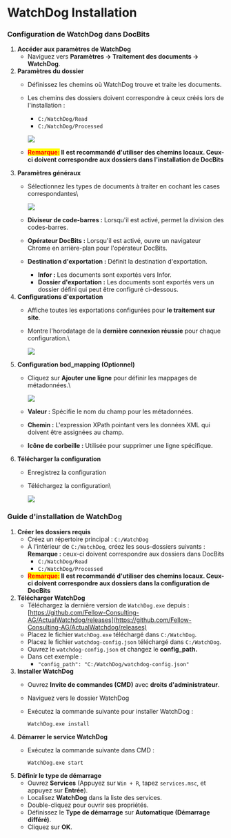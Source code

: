 # WatchDog Installation

### Configuration de WatchDog dans DocBits

1. **Accéder aux paramètres de WatchDog**
   * Naviguez vers **Paramètres → Traitement des documents → WatchDog**.
2. **Paramètres du dossier**
   * Définissez les chemins où WatchDog trouve et traite les documents.
   *   Les chemins des dossiers doivent correspondre à ceux créés lors de l'installation :

       * `C:/WatchDog/Read`
       * `C:/WatchDog/Processed`

       ![](https://docs.docbits.com/~gitbook/image?url=https%3A%2F%2F578966019-files.gitbook.io%2F%7E%2Ffiles%2Fv0%2Fb%2Fgitbook-x-prod.appspot.com%2Fo%2Fspaces%252FT2n2w4uDCJvv7CJ5zrdk%252Fuploads%252FzG1EFmtSO4AxZjWir401%252Fimage.png%3Falt%3Dmedia%26token%3Dc356e023-8cfb-4f45-b863-b27c5af1d9df\&width=768\&dpr=4\&quality=100\&sign=1b1ae0c4\&sv=2)
   * <mark style="color:red;">**Remarque:**</mark>**&#x20;Il est recommandé d'utiliser des chemins locaux. Ceux-ci doivent correspondre aux dossiers dans l'installation de DocBits**
3. **Paramètres généraux**
   *   Sélectionnez les types de documents à traiter en cochant les cases correspondantes\


       ![](https://docs.docbits.com/~gitbook/image?url=https%3A%2F%2F578966019-files.gitbook.io%2F%7E%2Ffiles%2Fv0%2Fb%2Fgitbook-x-prod.appspot.com%2Fo%2Fspaces%252FT2n2w4uDCJvv7CJ5zrdk%252Fuploads%252FZbCt5UHd37PdNZsVItdt%252Fimage.png%3Falt%3Dmedia%26token%3Db3c3f203-0f60-42a0-bd56-ee70c204f5e8\&width=768\&dpr=4\&quality=100\&sign=becd5e31\&sv=2)
   * **Diviseur de code-barres :** Lorsqu'il est activé, permet la division des codes-barres.
   * **Opérateur DocBits :** Lorsqu'il est activé, ouvre un navigateur Chrome en arrière-plan pour l'opérateur DocBits.
   * **Destination d'exportation :** Définit la destination d'exportation.
     * **Infor :** Les documents sont exportés vers Infor.
     * **Dossier d'exportation :** Les documents sont exportés vers un dossier défini qui peut être configuré ci-dessous.
4. **Configurations d'exportation**
   * Affiche toutes les exportations configurées pour **le traitement sur site**.
   *   Montre l'horodatage de la **dernière connexion réussie** pour chaque configuration.\


       ![](https://docs.docbits.com/~gitbook/image?url=https%3A%2F%2F578966019-files.gitbook.io%2F%7E%2Ffiles%2Fv0%2Fb%2Fgitbook-x-prod.appspot.com%2Fo%2Fspaces%252FT2n2w4uDCJvv7CJ5zrdk%252Fuploads%252FRvK5qn6EggWJxcSYNP5J%252Fimage.png%3Falt%3Dmedia%26token%3D195b9cc6-c5ac-4ee6-90da-b3ee9696ee30\&width=768\&dpr=4\&quality=100\&sign=3bc11ec5\&sv=2)
5. **Configuration bod\_mapping (Optionnel)**
   *   Cliquez sur **Ajouter une ligne** pour définir les mappages de métadonnées.\


       ![](https://docs.docbits.com/~gitbook/image?url=https%3A%2F%2F578966019-files.gitbook.io%2F%7E%2Ffiles%2Fv0%2Fb%2Fgitbook-x-prod.appspot.com%2Fo%2Fspaces%252FT2n2w4uDCJvv7CJ5zrdk%252Fuploads%252FlzUqcr51kq18OrmYAR8X%252Fimage.png%3Falt%3Dmedia%26token%3D3035122b-f1d3-44cc-bfe6-5230943bd77d\&width=768\&dpr=4\&quality=100\&sign=e98d5a1b\&sv=2)
   * **Valeur :** Spécifie le nom du champ pour les métadonnées.
   * **Chemin :** L'expression XPath pointant vers les données XML qui doivent être assignées au champ.
   * **Icône de corbeille :** Utilisée pour supprimer une ligne spécifique.
6. **Télécharger la configuration**
   * Enregistrez la configuration
   *   Téléchargez la configuration\


       ![](https://docs.docbits.com/~gitbook/image?url=https%3A%2F%2F578966019-files.gitbook.io%2F%7E%2Ffiles%2Fv0%2Fb%2Fgitbook-x-prod.appspot.com%2Fo%2Fspaces%252FT2n2w4uDCJvv7CJ5zrdk%252Fuploads%252FZXiz4KB7QpnaqD9XwX3o%252Fimage.png%3Falt%3Dmedia%26token%3D04c9f8dc-7d79-443f-9ce4-6d4214edc98b\&width=768\&dpr=4\&quality=100\&sign=574a4218\&sv=2)

### Guide d'installation de WatchDog

1. **Créer les dossiers requis**
   * Créez un répertoire principal : `C:/WatchDog`
   * À l'intérieur de `C:/WatchDog`, créez les sous-dossiers suivants : **Remarque :** ceux-ci doivent correspondre aux dossiers dans DocBits
     * `C:/WatchDog/Read`
     * `C:/WatchDog/Processed`
   * <mark style="color:red;">**Remarque:**</mark>**&#x20;Il est recommandé d'utiliser des chemins locaux. Ceux-ci doivent correspondre aux dossiers dans la configuration de DocBits**
2. **Télécharger WatchDog**
   * Téléchargez la dernière version de `WatchDog.exe` depuis :[https://github.com/Fellow-Consulting-AG/ActualWatchdog/releases](https://github.com/Fellow-Consulting-AG/ActualWatchdog/releases)
   * Placez le fichier `WatchDog.exe` téléchargé dans `C:/WatchDog`.
   * Placez le fichier `watchdog-config.json` téléchargé dans `C:/WatchDog`.
   * Ouvrez le `watchdog-config.json` et changez le **config\_path.**
   * Dans cet exemple :
     * `"config_path": "C:/WatchDog/watchdog-config.json"`
3. **Installer WatchDog**
   * Ouvrez **Invite de commandes (CMD)** avec **droits d'administrateur**.
   * Naviguez vers le dossier WatchDog
   *   Exécutez la commande suivante pour installer WatchDog :

       `WatchDog.exe install`
4. **Démarrer le service WatchDog**
   *   Exécutez la commande suivante dans CMD :

       `WatchDog.exe start`
5. **Définir le type de démarrage**
   * Ouvrez **Services** (Appuyez sur `Win + R`, tapez `services.msc`, et appuyez sur **Entrée**).
   * Localisez **WatchDog** dans la liste des services.
   * Double-cliquez pour ouvrir ses propriétés.
   * Définissez le **Type de démarrage** sur **Automatique (Démarrage différé)**.
   * Cliquez sur **OK**.
